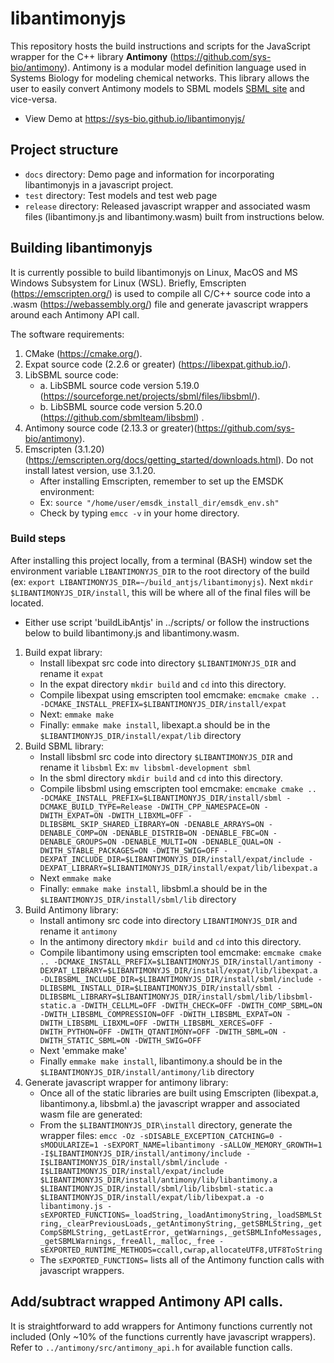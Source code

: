 
# libantimonyjs

This repository hosts the build instructions and scripts for the JavaScript wrapper for the C++ library <strong>Antimony</strong> (https://github.com/sys-bio/antimony). Antimony is a modular model definition language used in Systems Biology for modeling chemical networks. This library allows the user to easily convert Antimony models to SBML models [SBML site](https://sbml.org) and vice-versa.  
- View Demo at https://sys-bio.github.io/libantimonyjs/

## Project structure
- `docs` directory: Demo page and information for incorporating libantimonyjs in a javascript project.
- `test` directory: Test models and test web page
- `release` directory: Released javascript wrapper and associated wasm files (libantimony.js and libantimony.wasm) built from instructions below.

## Building libantimonyjs
It is currently possible to build libantimonyjs on Linux, MacOS and MS Windows Subsystem for Linux (WSL). Briefly, Emscripten (https://emscripten.org/) is used to compile all C/C++ source code into a .wasm (https://webassembly.org/) file and generate javascript wrappers around each Antimony API call.

The software requirements:
1. CMake (https://cmake.org/).
2. Expat source code (2.2.6 or greater) (https://libexpat.github.io/).
3. LibSBML source code:
   * a. LibSBML source code version 5.19.0 (https://sourceforge.net/projects/sbml/files/libsbml/). 
   * b. LibSBML source code version 5.20.0 (https://github.com/sbmlteam/libsbml) .
5. Antimony source code (2.13.3 or greater)(https://github.com/sys-bio/antimony).
6. Emscripten (3.1.20) (https://emscripten.org/docs/getting_started/downloads.html). Do not install latest version, use 3.1.20.
   - After installing Emscripten, remember to set up the EMSDK environment: 
   - Ex: ``` source "/home/user/emsdk_install_dir/emsdk_env.sh" ```
   - Check by typing `emcc -v` in your home directory.
  

### Build steps
After installing this project locally, from a terminal (BASH) window set the environment variable `LIBANTIMONYJS_DIR` to the root directory of the build (ex: `export LIBANTIMONYJS_DIR=~/build_antjs/libantimonyjs`). Next `mkdir $LIBANTIMONYJS_DIR/install`, this will be where all of the final files will be located.

- Either use script 'buildLibAntjs' in ../scripts/ or follow the instructions below to build libantimony.js and libantimony.wasm.

1. Build expat library:
   - Install libexpat src code into directory `$LIBANTIMONYJS_DIR` and rename it `expat`
   - In the expat directory `mkdir build` and `cd` into this directory.
   - Compile libexpat using emscripten tool emcmake:
     `emcmake cmake .. -DCMAKE_INSTALL_PREFIX=$LIBANTIMONYJS_DIR/install/expat`
   - Next: `emmake make`
   - Finally: `emmake make install`, libexapt.a should be in the `$LIBANTIMONYJS_DIR/install/expat/lib` directory 
2. Build SBML library:
   - Install libsbml src code into directory `$LIBANTIMONYJS_DIR` and rename it `libsbml`
     Ex: `mv libsbml-development sbml`
   - In the sbml directory `mkdir build` and `cd` into this directory.
   - Compile libsbml using emscripten tool emcmake:
     `emcmake cmake .. -DCMAKE_INSTALL_PREFIX=$LIBANTIMONYJS_DIR/install/sbml -DCMAKE_BUILD_TYPE=Release -DWITH_CPP_NAMESPACE=ON -DWITH_EXPAT=ON -DWITH_LIBXML=OFF -DLIBSBML_SKIP_SHARED_LIBRARY=ON -DENABLE_ARRAYS=ON -DENABLE_COMP=ON -DENABLE_DISTRIB=ON -DENABLE_FBC=ON -DENABLE_GROUPS=ON -DENABLE_MULTI=ON -DENABLE_QUAL=ON -DWITH_STABLE_PACKAGES=ON -DWITH_SWIG=OFF -DEXPAT_INCLUDE_DIR=$LIBANTIMONYJS_DIR/install/expat/include -DEXPAT_LIBRARY=$LIBANTIMONYJS_DIR/install/expat/lib/libexpat.a`
   - Next `emmake make`
   - Finally: `emmake make install`, libsbml.a should be in the `$LIBANTIMONYJS_DIR/install/sbml/lib` directory 
3. Build Antimony library:
   - Install antimony src code into directory `LIBANTIMONYJS_DIR` and rename it `antimony`
   - In the antimony directory `mkdir build` and `cd` into this directory.
   - Compile libantimony using emscripten tool emcmake:
     `emcmake cmake .. -DCMAKE_INSTALL_PREFIX=$LIBANTIMONYJS_DIR/install/antimony -DEXPAT_LIBRARY=$LIBANTIMONYJS_DIR/install/expat/lib/libexpat.a -DLIBSBML_INCLUDE_DIR=$LIBANTIMONYJS_DIR/install/sbml/include -DLIBSBML_INSTALL_DIR=$LIBANTIMONYJS_DIR/install/sbml -DLIBSBML_LIBRARY=$LIBANTIMONYJS_DIR/install/sbml/lib/libsbml-static.a -DWITH_CELLML=OFF -DWITH_CHECK=OFF -DWITH_COMP_SBML=ON -DWITH_LIBSBML_COMPRESSION=OFF -DWITH_LIBSBML_EXPAT=ON -DWITH_LIBSBML_LIBXML=OFF -DWITH_LIBSBML_XERCES=OFF -DWITH_PYTHON=OFF -DWITH_QTANTIMONY=OFF -DWITH_SBML=ON -DWITH_STATIC_SBML=ON -DWITH_SWIG=OFF`
   - Next 'emmake make'
   - Finally `emmake make install`, libantimony.a should be in the `$LIBANTIMONYJS_DIR/install/antimony/lib` directory
4. Generate javascript wrapper for antimony library:
   - Once all of the static libraries are built using Emscripten (libexpat.a, libantimony.a, libsbml.a) the javascript wrapper and associated wasm file are generated:
   - From the `$LIBANTIMONYJS_DIR\install` directory, generate the wrapper files:
     `emcc -Oz -sDISABLE_EXCEPTION_CATCHING=0 -sMODULARIZE=1 -sEXPORT_NAME=libantimony -sALLOW_MEMORY_GROWTH=1 -I$LIBANTIMONYJS_DIR/install/antimony/include -I$LIBANTIMONYJS_DIR/install/sbml/include -I$LIBANTIMONYJS_DIR/install/expat/include $LIBANTIMONYJS_DIR/install/antimony/lib/libantimony.a $LIBANTIMONYJS_DIR/install/sbml/lib/libsbml-static.a $LIBANTIMONYJS_DIR/install/expat/lib/libexpat.a -o libantimony.js -sEXPORTED_FUNCTIONS=_loadString,_loadAntimonyString,_loadSBMLString,_clearPreviousLoads,_getAntimonyString,_getSBMLString,_getCompSBMLString,_getLastError,_getWarnings,_getSBMLInfoMessages,_getSBMLWarnings,_freeAll,_malloc,_free -sEXPORTED_RUNTIME_METHODS=ccall,cwrap,allocateUTF8,UTF8ToString`
   - The `sEXPORTED_FUNCTIONS=` lists all of the Antimony function calls with javascript wrappers.  
     
## Add/subtract wrapped Antimony API calls.
It is straightforward to add wrappers for Antimony functions currently not included (Only ~10% of the functions currently have javascript wrappers). Refer to `../antimony/src/antimony_api.h` for available function calls.
